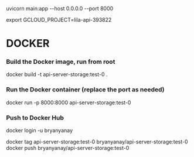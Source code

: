 uvicorn main:app --host 0.0.0.0 --port 8000

export GCLOUD_PROJECT=lila-api-393822


# DOCKER

### Build the Docker image, run from root
docker build -t api-server-storage:test-0 .

### Run the Docker container (replace the port as needed)
docker run -p 8000:8000 api-server-storage:test-0


### Push to Docker Hub
docker login -u bryanyanay

docker tag api-server-storage:test-0 bryanyanay/api-server-storage:test-0
docker push bryanyanay/api-server-storage:test-0
